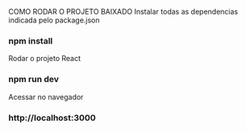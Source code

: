 COMO RODAR O PROJETO BAIXADO
Instalar todas as dependencias indicada pelo package.json
### npm install

Rodar o projeto React 
### npm run dev

Acessar no navegador
### http://localhost:3000
